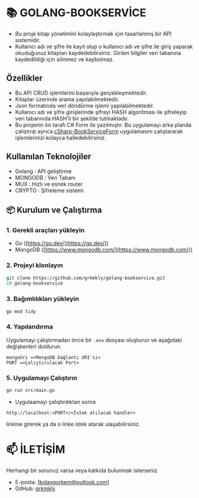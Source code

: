 # 📚 GOLANG-BOOKSERVİCE
* Bu proje kitap yönetimini kolaylaştırmak için tasarlanmış bir API sistemidir.
* Kullanıcı adı ve şifre ile kayıt olup o kullanıcı adı ve şifre ile giriş yaparak okuduğunuz kitapları kaydedebilirsiniz. Girilen bilgiler veri tabanına kaydedildiği için silinmez ve kaybolmaz.

## Özellikler
* Bu API CRUD işlemlerini başarıyla gerçekleşmektedir.
* Kitaplar üzerinde arama yapılabilmektedir.
* Json formatında veri döndürme işlemi yapılabilmektedir.
* Kullanıcı adı ve şifre girişlerinde şifreyi HASH algoritması ile şifreleyip veri tabanında HASH'li bir şekilde tutmaktadır.
* Bu projenin ön tarafı C# Form ile yazılmıştır. Bu uygulamayı arka planda çalıştırıp ayrıca [cSharp-BookServiceForm](https://github.com/grkmkly/cSharp-BookServiceForm) uygulamasını çalıştararak işlemlerinizi kolayca halledebilirsiniz.

## Kullanılan Teknolojiler
* Golang : API geliştirme
* MONGODB : Veri Tabanı
* MUX : Hızlı ve esnek router
* CRYPTO : Şifreleme sistemi

## 📦 Kurulum ve Çalıştırma  

### 1. Gerekli araçları yükleyin  

- Go ([https://go.dev/](https://go.dev/))  
- MongoDB ([https://www.mongodb.com/](https://www.mongodb.com/))

### 2. Projeyi klonlayın  

```bash
git clone https://github.com/grkmkly/golang-bookservice.git
cd golang-bookservice
```

### 3. Bağımlılıkları yükleyin

```bash
go mod tidy
```

### 4. Yapılandırma
Uygulamayı çalıştırmadan önce bir `.env` dosyası oluşturun ve aşağıdaki değişkenleri doldurun.

```plaintext
mongoUri =<MongoDB bağlantı URI'si>
PORT =<Çalıştırılacak Port>
```

### 5. Uygulamayı Çalıştırın
```bash
go run src/main.go
```

* Uygulaamayı çalıştırdıktan sonra

```plaintext
http://localhost:<PORT>/<İstek atılacak handler> 
````
linkine girerek ya da o linke istek atarak ulaşabilirsiniz.

# 📫 İLETİŞİM

Herhangi bir sorunuz varsa veya katkıda bulunmak isterseniz

* E-posta: [kolaygorkem@outlook.com]
* GitHub: [grkmkly](github.com/grkmkly)

